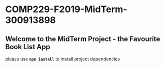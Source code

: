 # COMP229-F2019-MidTerm-300913898

## Welcome to the MidTerm Project - the Favourite Book List App

please use **`npm install`** to install project dependencies
